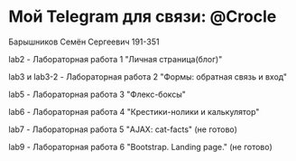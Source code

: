 # Мой Telegram для связи: @Crocle
Барышников Семён Сергеевич 191-351

lab2 - Лабораторная работа 1 "Личная страница(блог)"

lab3 и lab3-2 - Лабораторная работа 2 "Формы: обратная связь и вход"

lab5 - Лабораторная работа 3 "Флекс-боксы"

lab6 - Лабораторная работа 4 "Крестики-нолики и калькулятор"

lab7 - Лабораторная работа 5 "AJAX: cat-facts" (не готово)

lab9 - Лабораторная работа 6 "Bootstrap. Landing page." (не готово)